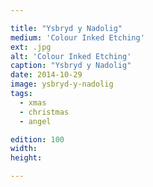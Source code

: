 ```yaml
---

title: "Ysbryd y Nadolig"
medium: 'Colour Inked Etching'
ext: .jpg
alt: 'Colour Inked Etching'
caption: "Ysbryd y Nadolig"
date: 2014-10-29
image: ysbryd-y-nadolig
tags:
  - xmas
  - christmas
  - angel

edition: 100
width:
height:

---
```

